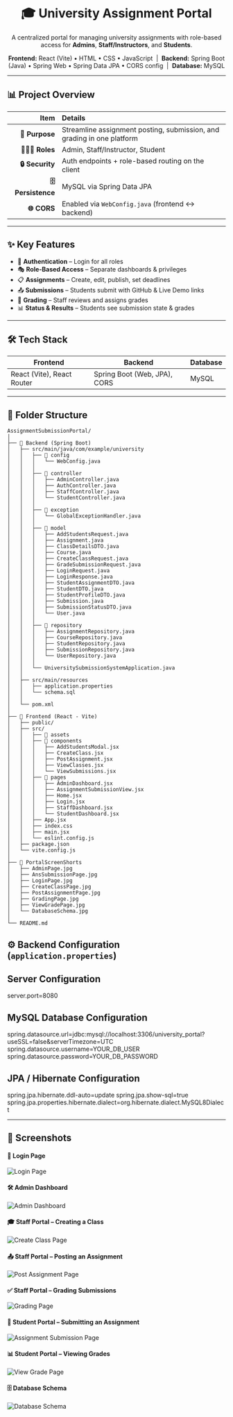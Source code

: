 <h1 align="center">🎓 University Assignment Portal</h1>
<p align="center">
A centralized portal for managing university assignments with role-based access for <b>Admins</b>, <b>Staff/Instructors</b>, and <b>Students</b>.
</p>

<p align="center">
  <strong>Frontend:</strong> React (Vite) • HTML • CSS • JavaScript &nbsp;|&nbsp;
  <strong>Backend:</strong> Spring Boot (Java) • Spring Web • Spring Data JPA • CORS config &nbsp;|&nbsp;
  <strong>Database:</strong> MySQL
</p>

---

## 📊 Project Overview

| Item | Details |
|-----:|:--------|
| **🎯 Purpose** | Streamline assignment posting, submission, and grading in one platform |
| **🧑‍🤝‍🧑 Roles** | Admin, Staff/Instructor, Student |
| **🔒 Security** | Auth endpoints + role-based routing on the client |
| **🗄️ Persistence** | MySQL via Spring Data JPA |
| **🌐 CORS** | Enabled via `WebConfig.java` (frontend ↔ backend) |

---

## ✨ Key Features

- 🔑 **Authentication** – Login for all roles  
- 🎭 **Role-Based Access** – Separate dashboards & privileges  
- 📋 **Assignments** – Create, edit, publish, set deadlines  
- 📤 **Submissions** – Students submit with GitHub & Live Demo links  
- 📝 **Grading** – Staff reviews and assigns grades  
- 📊 **Status & Results** – Students see submission state & grades  

---

## 🛠 Tech Stack

| Frontend | Backend | Database |
|----------|---------|----------|
| React (Vite), React Router | Spring Boot (Web, JPA), CORS | MySQL |

---

## 📂 Folder Structure

````text
AssignmentSubmissionPortal/
│
├── 📁 Backend (Spring Boot)
│   ├── src/main/java/com/example/university
│   │   ├── 📁 config
│   │   │   └── WebConfig.java
│   │   │
│   │   ├── 📁 controller
│   │   │   ├── AdminController.java
│   │   │   ├── AuthController.java
│   │   │   ├── StaffController.java
│   │   │   └── StudentController.java
│   │   │
│   │   ├── 📁 exception
│   │   │   └── GlobalExceptionHandler.java
│   │   │
│   │   ├── 📁 model
│   │   │   ├── AddStudentsRequest.java
│   │   │   ├── Assignment.java
│   │   │   ├── ClassDetailsDTO.java
│   │   │   ├── Course.java
│   │   │   ├── CreateClassRequest.java
│   │   │   ├── GradeSubmissionRequest.java
│   │   │   ├── LoginRequest.java
│   │   │   ├── LoginResponse.java
│   │   │   ├── StudentAssignmentDTO.java
│   │   │   ├── StudentDTO.java
│   │   │   ├── StudentProfileDTO.java
│   │   │   ├── Submission.java
│   │   │   ├── SubmissionStatusDTO.java
│   │   │   └── User.java
│   │   │
│   │   ├── 📁 repository
│   │   │   ├── AssignmentRepository.java
│   │   │   ├── CourseRepository.java
│   │   │   ├── StudentRepository.java
│   │   │   ├── SubmissionRepository.java
│   │   │   └── UserRepository.java
│   │   │
│   │   └── UniversitySubmissionSystemApplication.java
│   │
│   ├── src/main/resources
│   │   ├── application.properties
│   │   └── schema.sql
│   │
│   └── pom.xml
│
├── 📁 Frontend (React - Vite)
│   ├── public/
│   ├── src/
│   │   ├── 📁 assets
│   │   ├── 📁 components
│   │   │   ├── AddStudentsModal.jsx
│   │   │   ├── CreateClass.jsx
│   │   │   ├── PostAssignment.jsx
│   │   │   ├── ViewClasses.jsx
│   │   │   └── ViewSubmissions.jsx
│   │   ├── 📁 pages
│   │   │   ├── AdminDashboard.jsx
│   │   │   ├── AssignmentSubmissionView.jsx
│   │   │   ├── Home.jsx
│   │   │   ├── Login.jsx
│   │   │   ├── StaffDashboard.jsx
│   │   │   └── StudentDashboard.jsx
│   │   ├── App.jsx
│   │   ├── index.css
│   │   ├── main.jsx
│   │   └── eslint.config.js
│   ├── package.json
│   └── vite.config.js
│
├── 📁 PortalScreenShorts
│   ├── AdminPage.jpg
│   ├── AnsSubmissionPage.jpg
│   ├── LoginPage.jpg
│   ├── CreateClassPage.jpg
│   ├── PostAssignmentPage.jpg
│   ├── GradingPage.jpg
│   ├── ViewGradePage.jpg
│   └── DatabaseSchema.jpg
│
└── README.md

````
## ⚙️ Backend Configuration (`application.properties`)



## Server Configuration

server.port=8080


## MySQL Database Configuration

spring.datasource.url=jdbc:mysql://localhost:3306/university_portal?useSSL=false&serverTimezone=UTC
spring.datasource.username=YOUR_DB_USER
spring.datasource.password=YOUR_DB_PASSWORD


## JPA / Hibernate Configuration

spring.jpa.hibernate.ddl-auto=update
spring.jpa.show-sql=true
spring.jpa.properties.hibernate.dialect=org.hibernate.dialect.MySQL8Dialect

---
## 📸 Screenshots

#### 🔑 Login Page
![Login Page](PortalScreenShorts/LoginPage.jpg)

#### 🛠️ Admin Dashboard
![Admin Dashboard](PortalScreenShorts/AdminPage.jpg)

#### 🎓 Staff Portal – Creating a Class
![Create Class Page](PortalScreenShorts/CreateClassPage.jpg)

#### 📤 Staff Portal – Posting an Assignment
![Post Assignment Page](PortalScreenShorts/PostAssignmentPage.jpg)

#### ✅ Staff Portal – Grading Submissions
![Grading Page](PortalScreenShorts/GradingPage.jpg)

#### 📝 Student Portal – Submitting an Assignment
![Assignment Submission Page](PortalScreenShorts/AnsSubmissionPage.jpg)

#### 📊 Student Portal – Viewing Grades
![View Grade Page](PortalScreenShorts/ViewGradePage.jpg)

#### 🗄️ Database Schema
![Database Schema](PortalScreenShorts/DatabaseSchema.jpg)



